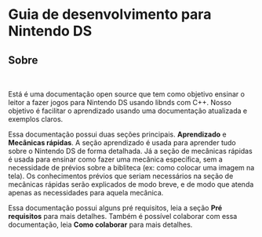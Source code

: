# Guia de desenvolvimento para Nintendo DS
## Sobre
<br><p>
Está é uma documentação open source que tem como objetivo ensinar o leitor a fazer jogos para Nintendo DS usando libnds com C++. Nosso objetivo é facilitar o aprendizado usando uma documentação atualizada e exemplos claros.
<br><p>
Essa documentação possui duas seções principais. **Aprendizado** e **Mecânicas rápidas**. A seção aprendizado é usada para aprender tudo sobre o Nintendo DS de forma detalhada. Já a seção de mecânicas rápidas é usada para ensinar como fazer uma mecânica específica, sem a necessidade de prévios sobre a bibliteca (ex: como colocar uma imagem na tela). Os conhecimentos prévios que seriam necessários na seção de mecânicas rápidas serão explicados de modo breve, e de modo que atenda apenas as necessidades para aquela mecânica.
<br><p>
Essa documentação possui alguns pré requisitos, leia a seção **Pré requisitos** para mais detalhes. Também é possível colaborar com essa documentação, leia **Como colaborar** para mais detalhes.
